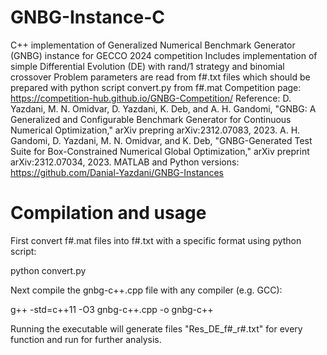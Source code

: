 # GNBG-Instance-C
C++ implementation of Generalized Numerical Benchmark Generator (GNBG) instance for GECCO 2024 competition
Includes implementation of simple Differential Evolution (DE) with rand/1 strategy and binomial crossover
Problem parameters are read from f#.txt files which should be prepared with python script convert.py from f#.mat
Competition page: https://competition-hub.github.io/GNBG-Competition/
Reference:
D. Yazdani, M. N. Omidvar, D. Yazdani, K. Deb, and A. H. Gandomi, "GNBG: A Generalized
  and Configurable Benchmark Generator for Continuous Numerical Optimization," arXiv prepring	arXiv:2312.07083, 2023.
A. H. Gandomi, D. Yazdani, M. N. Omidvar, and K. Deb, "GNBG-Generated Test Suite for Box-Constrained Numerical Global
  Optimization," arXiv preprint arXiv:2312.07034, 2023.
MATLAB and Python versions: https://github.com/Danial-Yazdani/GNBG-Instances

# Compilation and usage
First convert f#.mat files into f#.txt with a specific format using python script:

python convert.py

Next compile the gnbg-c++.cpp file with any compiler (e.g. GCC):

g++ -std=c++11 -O3  gnbg-c++.cpp -o gnbg-c++

Running the executable will generate files "Res_DE_f#_r#.txt" for every function and run for further analysis.
